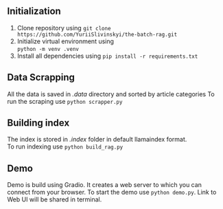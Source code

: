 ## Initialization
1. Clone repository using 
``git clone https://github.com/YuriiSlivinskyi/the-batch-rag.git``
2. Initialize virtual environment using \
``python -m venv .venv``
3. Install all dependencies using 
``pip install -r requirements.txt``

## Data Scrapping

All the data is saved in *.data* directory and sorted by article categories
To run the scraping use
``python scrapper.py``

## Building index

The index is stored in *.index* folder in default llamaindex format.
\
To run indexing use ``python build_rag.py``

## Demo

Demo is build using Gradio. It creates a web server to which you can connect from your browser.
To start the demo use
``python demo.py``. Link to Web UI will be shared in terminal.
